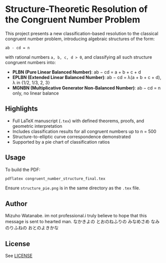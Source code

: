# Structure-Theoretic Resolution of the Congruent Number Problem

This project presents a new classification-based resolution to the classical congruent number problem, introducing algebraic structures of the form:

```
ab - cd = n
```

with rational numbers `a, b, c, d > 0`, and classifying all such structure congruent numbers into:

- **PLBN (Pure Linear Balanced Number)**: ab − cd = a + b + c + d
- **EPLBN (Extended Linear Balanced Number)**: ab − cd = λ(a + b + c + d), λ in {1/2, 1/3, 2, 3}
- **MGNBN (Multiplicative Generator Non-Balanced Number)**: ab − cd = n only, no linear balance

## Highlights

- Full LaTeX manuscript (`.tex`) with defined theorems, proofs, and geometric interpretation
- Includes classification results for all congruent numbers up to n = 500
- Structure-to-elliptic curve correspondence demonstrated
- Supported by a pie chart of classification ratios

## Usage

To build the PDF:

```bash
pdflatex congruent_number_structure_final.tex
```

Ensure `structure_pie.png` is in the same directory as the `.tex` file.

## Author

Mizuho Watanabe.
im not professional.i truly believe to hope that this message is sent to hearted man.
なかきよの とおのねふりの みなめさめ なみのりふねの おとのよきかな

## License

See [LICENSE](./LICENSE)
